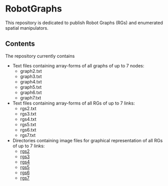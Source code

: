 # RobotGraphs
This repository is dedicated to publish Robot Graphs (RGs) and enumerated spatial manipulators.

## Contents
The repository currently contains
- Text files containing array-forms of all graphs of up to 7 nodes:
  - graph2.txt
  - graph3.txt
  - graph4.txt
  - graph5.txt
  - graph6.txt
  - graph7.txt
- Text files containing array-forms of all RGs of up to 7 links:
  - rgs2.txt
  - rgs3.txt
  - rgs4.txt
  - rgs5.txt
  - rgs6.txt
  - rgs7.txt
- Directories containing image files for graphical representation of all RGs of up to 7 links:
  - [rgs2](./RGs/Images/rgs2)
  - [rgs3](./RGs/Images/rgs3)
  - [rgs4](./RGs/Images/rgs4)
  - [rgs5](./RGs/Images/rgs5)
  - [rgs6](./RGs/Images/rgs6)
  - [rgs7](./RGs/Images/rgs7)
